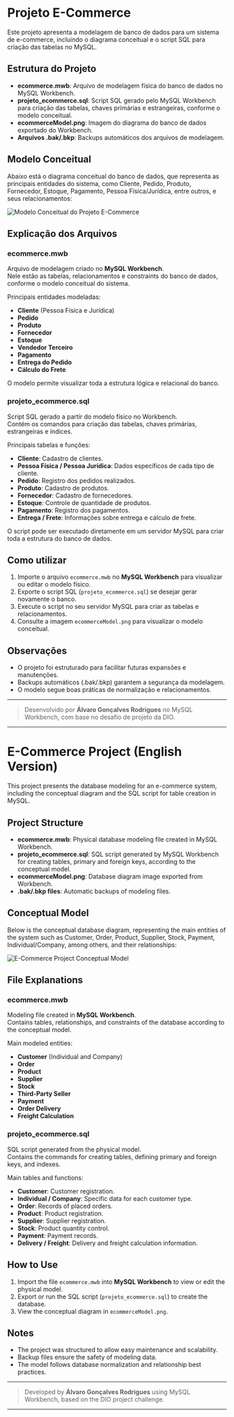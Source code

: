 # Projeto E-Commerce

Este projeto apresenta a modelagem de banco de dados para um sistema de e-commerce, incluindo o diagrama conceitual e o script SQL para criação das tabelas no MySQL.

## Estrutura do Projeto

- **ecommerce.mwb**: Arquivo de modelagem física do banco de dados no MySQL Workbench.  
- **projeto_ecommerce.sql**: Script SQL gerado pelo MySQL Workbench para criação das tabelas, chaves primárias e estrangeiras, conforme o modelo conceitual.  
- **ecommerceModel.png**: Imagem do diagrama do banco de dados exportado do Workbench.  
- **Arquivos .bak/.bkp**: Backups automáticos dos arquivos de modelagem.

## Modelo Conceitual

Abaixo está o diagrama conceitual do banco de dados, que representa as principais entidades do sistema, como Cliente, Pedido, Produto, Fornecedor, Estoque, Pagamento, Pessoa Física/Jurídica, entre outros, e seus relacionamentos:

![Modelo Conceitual do Projeto E-Commerce](ecommerceModel.png)

## Explicação dos Arquivos

### ecommerce.mwb
Arquivo de modelagem criado no **MySQL Workbench**.  
Nele estão as tabelas, relacionamentos e constraints do banco de dados, conforme o modelo conceitual do sistema.

Principais entidades modeladas:

- **Cliente** (Pessoa Física e Jurídica)
- **Pedido**
- **Produto**
- **Fornecedor**
- **Estoque**
- **Vendedor Terceiro**
- **Pagamento**
- **Entrega do Pedido**
- **Cálculo do Frete**

O modelo permite visualizar toda a estrutura lógica e relacional do banco.

### projeto_ecommerce.sql
Script SQL gerado a partir do modelo físico no Workbench.  
Contém os comandos para criação das tabelas, chaves primárias, estrangeiras e índices.

Principais tabelas e funções:

- **Cliente**: Cadastro de clientes.  
- **Pessoa Física / Pessoa Jurídica**: Dados específicos de cada tipo de cliente.  
- **Pedido**: Registro dos pedidos realizados.  
- **Produto**: Cadastro de produtos.  
- **Fornecedor**: Cadastro de fornecedores.  
- **Estoque**: Controle de quantidade de produtos.  
- **Pagamento**: Registro dos pagamentos.  
- **Entrega / Frete**: Informações sobre entrega e cálculo de frete.

O script pode ser executado diretamente em um servidor MySQL para criar toda a estrutura do banco de dados.

## Como utilizar

1. Importe o arquivo `ecommerce.mwb` no **MySQL Workbench** para visualizar ou editar o modelo físico.  
2. Exporte o script SQL (`projeto_ecommerce.sql`) se desejar gerar novamente o banco.  
3. Execute o script no seu servidor MySQL para criar as tabelas e relacionamentos.  
4. Consulte a imagem `ecommerceModel.png` para visualizar o modelo conceitual.

## Observações

- O projeto foi estruturado para facilitar futuras expansões e manutenções.  
- Backups automáticos (.bak/.bkp) garantem a segurança da modelagem.  
- O modelo segue boas práticas de normalização e relacionamentos.

---

> Desenvolvido por **Álvaro Gonçalves Rodrigues** no MySQL Workbench, com base no desafio de projeto da DIO.

---

# E-Commerce Project (English Version)

This project presents the database modeling for an e-commerce system, including the conceptual diagram and the SQL script for table creation in MySQL.

## Project Structure

- **ecommerce.mwb**: Physical database modeling file created in MySQL Workbench.  
- **projeto_ecommerce.sql**: SQL script generated by MySQL Workbench for creating tables, primary and foreign keys, according to the conceptual model.  
- **ecommerceModel.png**: Database diagram image exported from Workbench.  
- **.bak/.bkp files**: Automatic backups of modeling files.

## Conceptual Model

Below is the conceptual database diagram, representing the main entities of the system such as Customer, Order, Product, Supplier, Stock, Payment, Individual/Company, among others, and their relationships:

![E-Commerce Project Conceptual Model](ecommerceModel.png)

## File Explanations

### ecommerce.mwb
Modeling file created in **MySQL Workbench**.  
Contains tables, relationships, and constraints of the database according to the conceptual model.

Main modeled entities:

- **Customer** (Individual and Company)  
- **Order**  
- **Product**  
- **Supplier**  
- **Stock**  
- **Third-Party Seller**  
- **Payment**  
- **Order Delivery**  
- **Freight Calculation**

### projeto_ecommerce.sql
SQL script generated from the physical model.  
Contains the commands for creating tables, defining primary and foreign keys, and indexes.

Main tables and functions:

- **Customer**: Customer registration.  
- **Individual / Company**: Specific data for each customer type.  
- **Order**: Records of placed orders.  
- **Product**: Product registration.  
- **Supplier**: Supplier registration.  
- **Stock**: Product quantity control.  
- **Payment**: Payment records.  
- **Delivery / Freight**: Delivery and freight calculation information.

## How to Use

1. Import the file `ecommerce.mwb` into **MySQL Workbench** to view or edit the physical model.  
2. Export or run the SQL script (`projeto_ecommerce.sql`) to create the database.  
3. View the conceptual diagram in `ecommerceModel.png`.

## Notes

- The project was structured to allow easy maintenance and scalability.  
- Backup files ensure the safety of modeling data.  
- The model follows database normalization and relationship best practices.

---

> Developed by **Álvaro Gonçalves Rodrigues** using MySQL Workbench, based on the DIO project challenge.

---
